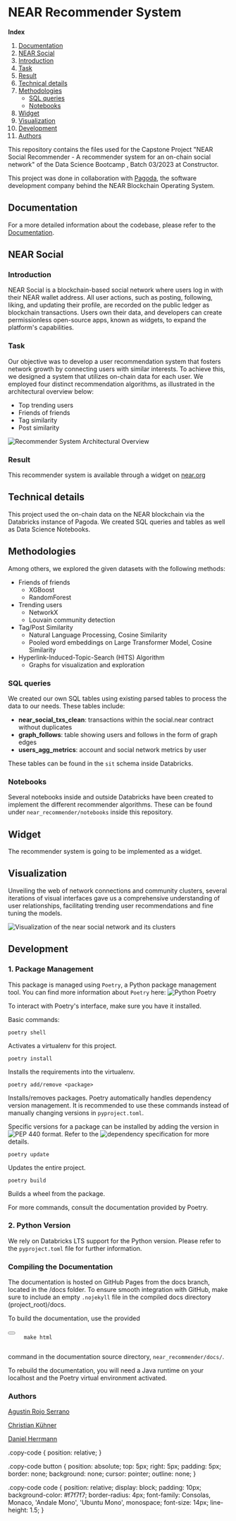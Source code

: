 # NEAR Recommender System


**Index**

1. [Documentation](#documentation)
2. [NEAR Social](#near-social)
3. [Introduction](#introduction)
4. [Task](#task)
5. [Result](#result)
6. [Technical details](#technical-details)
7. [Methodologies](#methodologies)
   - [SQL queries](#sql-queries)
   - [Notebooks](#notebooks)
8. [Widget](#widget)
9. [Visualization](#visualization)
10. [Development](#development)
12. [Authors](#authors)


This repository contains the files used for the Capstone Project "NEAR Social Recommender - A recommender system for an on-chain social network" of the Data Science Bootcamp , Batch 03/2023 at Constructor.

This project was done in collaboration with [Pagoda](https://www.pagoda.co/), the software development company behind the NEAR Blockchain Operating System.

## Documentation

For a more detailed information about the codebase, please refer to the [Documentation](https://scopalaffairs.github.io/near_recommender/).


## NEAR Social

### Introduction

NEAR Social is a blockchain-based social network where users log in with their NEAR wallet address. All user actions, such as posting, following, liking, and updating their profile, are recorded on the public ledger as blockchain transactions. Users own their data, and developers can create permissionless open-source apps, known as widgets, to expand the platform's capabilities.

### Task

Our objective was to develop a user recommendation system that fosters network growth by connecting users with similar interests. To achieve this, we designed a system that utilizes on-chain data for each user. We employed four distinct recommendation algorithms, as illustrated in the architectural overview below:

- Top trending users
- Friends of friends
- Tag similarity 
- Post similarity

![Recommender System Architectural Overview](near_recommender/docs/images/Architecture.png)

### Result

This recommender system is available through a widget on [near.org](https://near.org/)

## Technical details

This project used the on-chain data on the NEAR blockchain via the Databricks instance of Pagoda. We created SQL queries and tables as well as Data Science Notebooks.

## Methodologies

Among others, we explored the given datasets with the following methods:

- Friends of friends
  - XGBoost
  - RandomForest
- Trending users
  - NetworkX
  - Louvain community detection
- Tag/Post Similarity
  - Natural Language Processing, Cosine Similarity
  - Pooled word embeddings on Large Transformer Model, Cosine Similarity
- Hyperlink-Induced-Topic-Search (HITS) Algorithm
  - Graphs for visualization and exploration

### SQL queries

We created our own SQL tables using existing parsed tables to process the data to our needs. These tables include:

- **near_social_txs_clean**: transactions within the social.near contract without duplicates
- **graph_follows**: table showing users and follows in the form of graph edges
- **users_agg_metrics**: account and social network metrics by user

These tables can be found in the `sit` schema inside Databricks.

### Notebooks

Several notebooks inside and outside Databricks have been created to implement the different recommender algorithms. These can be found under `near_recommender/notebooks` inside this repository.


## Widget

The recommender system is going to be implemented as a widget.


## Visualization

Unveiling the web of network connections and community clusters, several iterations of visual interfaces gave us a comprehensive understanding of user relationships, facilitating trending user recommendations and fine tuning the models.

![Visualization of the near social network and its clusters](near_recommender/docs/images/near_network_graph_still.png)


## Development

### 1. Package Management

This package is managed using `Poetry`, a Python package management tool. You can find more information about `Poetry` here: ![Python Poetry](https://python-poetry.org/docs/)

To interact with Poetry's interface, make sure you have it installed.

Basic commands:

`poetry shell`

Activates a virtualenv for this project.

`poetry install`

Installs the requirements into the virtualenv.

`poetry add/remove <package>`

Installs/removes packages. Poetry automatically handles dependency version management. It is recommended to use these commands instead of manually changing versions in `pyproject.toml`.

Specific versions for a package can be installed by adding the version in ![PEP 440](https://peps.python.org/pep-0440/) format. Refer to the ![dependency specification](https://python-poetry.org/docs/dependency-specification) for more details.

`poetry update`

Updates the entire project.

`poetry build`

Builds a wheel from the package.

For more commands, consult the documentation provided by Poetry.

### 2. Python Version

We rely on Databricks LTS support for the Python version. Please refer to the `pyproject.toml` file for further information.


### Compiling the Documentation

The documentation is hosted on GitHub Pages from the docs branch, located in the /docs folder. To ensure smooth integration with GitHub, make sure to include an empty `.nojekyll` file in the compiled docs directory (project_root)/docs.

To build the documentation, use the provided

<div class="copy-code">
  <button onclick="copyToClipboard(this)" title="Copy code">
    <svg xmlns="http://www.w3.org/2000/svg" viewBox="0 0 24 24">
      <path d="M0 0h24v24H0z" fill="none"/>
      <path d="M9 2a1 1 0 0 1 1 1v2h4V3a1 1 0 0 1 1-1h2a1 1 0 0 1 1 1v6h-2V6H4v12h8v2H3a1 1 0 0 1-1-1V3a1 1 0 0 1 1-1h6V2zm6 11h2v9h-2v-9zm-4-3h2v12h-2V10zm-4 3h2v9H7v-9zm8-8h2v6h-2V5z"/>
    </svg>
  </button>
  <code>
     make html
  </code>
</div>


command in the documentation source directory, `near_recommender/docs/`.

To rebuild the documentation, you will need a Java runtime on your localhost and the Poetry virtual environment activated.


### Authors

[Agustin Rojo Serrano](https://www.linkedin.com/in/rojoserrano/)

[Christian Kühner](https://www.linkedin.com/in/christian-k%C3%BChner-9295301b1/)

[Daniel Herrmann](https://www.linkedin.com/in/daniel-herrmann/)


.copy-code {
  position: relative;
}

.copy-code button {
  position: absolute;
  top: 5px;
  right: 5px;
  padding: 5px;
  border: none;
  background: none;
  cursor: pointer;
  outline: none;
}

.copy-code code {
  position: relative;
  display: block;
  padding: 10px;
  background-color: #f7f7f7;
  border-radius: 4px;
  font-family: Consolas, Monaco, 'Andale Mono', 'Ubuntu Mono', monospace;
  font-size: 14px;
  line-height: 1.5;
}
